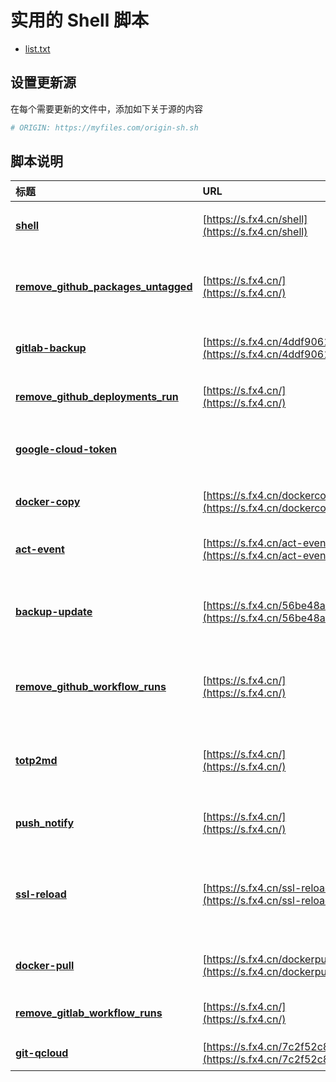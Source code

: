 # 实用的 Shell 脚本


- [list.txt](list.txt)

## 设置更新源

在每个需要更新的文件中，添加如下关于源的内容

```bash
# ORIGIN: https://myfiles.com/origin-sh.sh
```

## 脚本说明

| **标题** | **URL** | **描述** |
|:---|:---|:---|
| [**shell**](./shell.sh) | [https://s.fx4.cn/shell](https://s.fx4.cn/shell) | 将命令行组合成函数调用 |
| [**remove_github_packages_untagged**](./remove_github_packages_untagged.sh) | [https://s.fx4.cn/](https://s.fx4.cn/) | 删除 GitHub Packages 悬空的镜像标签 |
| [**gitlab-backup**](./gitlab-backup.sh) | [https://s.fx4.cn/4ddf9061](https://s.fx4.cn/4ddf9061) | GitLab 账号源码仓库备份 |
| [**remove_github_deployments_run**](./remove_github_deployments_run.sh) | [https://s.fx4.cn/](https://s.fx4.cn/) | 批量删除 GitHub 部署记录 |
| [**google-cloud-token**](./google-cloud-token.sh) |  | 获取 google cloud token |
| [**docker-copy**](./docker-copy.sh) | [https://s.fx4.cn/dockercopy](https://s.fx4.cn/dockercopy) | Docker 镜像复制至新的注册表 |
| [**act-event**](./act-event.sh) | [https://s.fx4.cn/act-event](https://s.fx4.cn/act-event) | 生成 act 的 event.json 文件 |
| [**backup-update**](./backup-update.sh) | [https://s.fx4.cn/56be48a8](https://s.fx4.cn/56be48a8) | 更新服务器中的 Docker 镜像和备份数据 |
| [**remove_github_workflow_runs**](./remove_github_workflow_runs.sh) | [https://s.fx4.cn/](https://s.fx4.cn/) | 批量删除 GitHub Action Workflows 流水线 |
| [**totp2md**](./totp2md.sh) | [https://s.fx4.cn/](https://s.fx4.cn/) | 将 TOTP 二维码转换为 Markdown 表格 |
| [**push_notify**](./push_notify.sh) | [https://s.fx4.cn/](https://s.fx4.cn/) | 推送消息到钉钉、飞书、Lark |
| [**ssl-reload**](./ssl-reload.sh) | [https://s.fx4.cn/ssl-reload](https://s.fx4.cn/ssl-reload) | 检查 SSL 证书是否在指定时间范围内更新，更新则重启服务 |
| [**docker-pull**](./docker-pull.sh) | [https://s.fx4.cn/dockerpull](https://s.fx4.cn/dockerpull) | Docker 通过加速站拉取镜像 |
| [**remove_gitlab_workflow_runs**](./remove_gitlab_workflow_runs.sh) | [https://s.fx4.cn/](https://s.fx4.cn/) | 批量删除 GitLab CI 流水线 |
| [**git-qcloud**](./git-qcloud.sh) | [https://s.fx4.cn/7c2f52c8](https://s.fx4.cn/7c2f52c8) | 腾讯工峰 命令行工具 |
